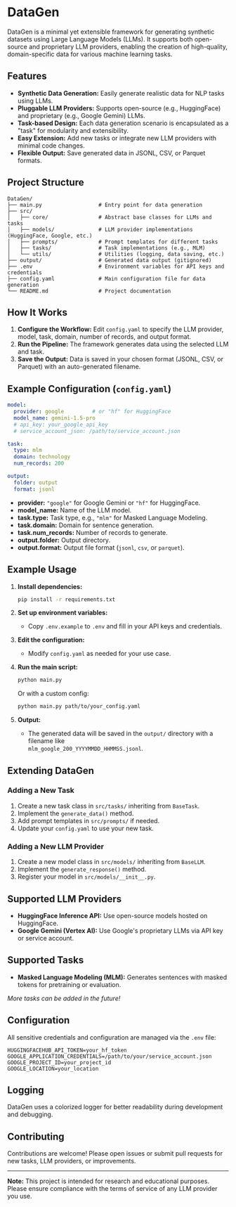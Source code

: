 # DataGen

DataGen is a minimal yet extensible framework for generating synthetic datasets using Large Language Models (LLMs). It supports both open-source and proprietary LLM providers, enabling the creation of high-quality, domain-specific data for various machine learning tasks.

## Features

- **Synthetic Data Generation:** Easily generate realistic data for NLP tasks using LLMs.
- **Pluggable LLM Providers:** Supports open-source (e.g., HuggingFace) and proprietary (e.g., Google Gemini) LLMs.
- **Task-based Design:** Each data generation scenario is encapsulated as a "task" for modularity and extensibility.
- **Easy Extension:** Add new tasks or integrate new LLM providers with minimal code changes.
- **Flexible Output:** Save generated data in JSONL, CSV, or Parquet formats.

## Project Structure

```
DataGen/
├── main.py                  # Entry point for data generation
├── src/
│   ├── core/                # Abstract base classes for LLMs and tasks
│   ├── models/              # LLM provider implementations (HuggingFace, Google, etc.)
│   ├── prompts/             # Prompt templates for different tasks
│   ├── tasks/               # Task implementations (e.g., MLM)
│   └── utils/               # Utilities (logging, data saving, etc.)
├── output/                  # Generated data output (gitignored)
├── .env                     # Environment variables for API keys and credentials
├── config.yaml              # Main configuration file for data generation
└── README.md                # Project documentation
```

## How It Works

1. **Configure the Workflow:** Edit `config.yaml` to specify the LLM provider, model, task, domain, number of records, and output format.
2. **Run the Pipeline:** The framework generates data using the selected LLM and task.
3. **Save the Output:** Data is saved in your chosen format (JSONL, CSV, or Parquet) with an auto-generated filename.

## Example Configuration (`config.yaml`)

```yaml
model:
  provider: google         # or "hf" for HuggingFace
  model_name: gemini-1.5-pro
  # api_key: your_google_api_key
  # service_account_json: /path/to/service_account.json

task:
  type: mlm
  domain: technology
  num_records: 200

output:
  folder: output
  format: jsonl
```

- **provider:** `"google"` for Google Gemini or `"hf"` for HuggingFace.
- **model_name:** Name of the LLM model.
- **task.type:** Task type, e.g., `"mlm"` for Masked Language Modeling.
- **task.domain:** Domain for sentence generation.
- **task.num_records:** Number of records to generate.
- **output.folder:** Output directory.
- **output.format:** Output file format (`jsonl`, `csv`, or `parquet`).

## Example Usage

1. **Install dependencies:**
   ```bash
   pip install -r requirements.txt
   ```

2. **Set up environment variables:**
   - Copy `.env.example` to `.env` and fill in your API keys and credentials.

3. **Edit the configuration:**
   - Modify `config.yaml` as needed for your use case.

4. **Run the main script:**
   ```bash
   python main.py
   ```
   Or with a custom config:
   ```bash
   python main.py path/to/your_config.yaml
   ```

5. **Output:**
   - The generated data will be saved in the `output/` directory with a filename like  
     `mlm_google_200_YYYYMMDD_HHMMSS.jsonl`.

## Extending DataGen

### Adding a New Task

1. Create a new task class in `src/tasks/` inheriting from `BaseTask`.
2. Implement the `generate_data()` method.
3. Add prompt templates in `src/prompts/` if needed.
4. Update your `config.yaml` to use your new task.

### Adding a New LLM Provider

1. Create a new model class in `src/models/` inheriting from `BaseLLM`.
2. Implement the `generate_response()` method.
3. Register your model in `src/models/__init__.py`.

## Supported LLM Providers

- **HuggingFace Inference API:** Use open-source models hosted on HuggingFace.
- **Google Gemini (Vertex AI):** Use Google's proprietary LLMs via API key or service account.

## Supported Tasks

- **Masked Language Modeling (MLM):** Generates sentences with masked tokens for pretraining or evaluation.

_More tasks can be added in the future!_

## Configuration

All sensitive credentials and configuration are managed via the `.env` file:

```
HUGGINGFACEHUB_API_TOKEN=your_hf_token
GOOGLE_APPLICATION_CREDENTIALS=/path/to/your/service_account.json
GOOGLE_PROJECT_ID=your_project_id
GOOGLE_LOCATION=your_location
```

## Logging

DataGen uses a colorized logger for better readability during development and debugging.

## Contributing

Contributions are welcome! Please open issues or submit pull requests for new tasks, LLM providers, or improvements.

---

**Note:** This project is intended for research and educational purposes. Please ensure compliance with the terms of service of any LLM provider you use.
